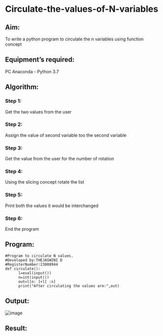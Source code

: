# Circulate-the-values-of-N-variables
## Aim:
To write a python program to circulate the n variables using function concept
## Equipment’s required:
PC
Anaconda - Python 3.7
## Algorithm: 
### Step 1: 
Get the two values from the user
### Step 2: 
Assign the value of second variable too the second variable
### Step 3: 
Get the value from the user for the number of rotation
### Step 4: 
Using the slicing concept rotate the list
### Step 5: 
Print both the values it would be interchanged
### Step 6: 
End the program
## Program:
```
#Program to circulate N values.
#Developed by:THEJASWINI D
#RegisterNumber:23008944
def circulate():
      l=eval(input())
      n=int(input())
      out=l[n: ]+l[ :n]
      print("After circulating the values are:",out)
```
## Output:
![image](https://github.com/thejaswinidhanaraj/Circulate-the-values-of-N-variables/assets/148514511/6c3dfcf9-4c92-4ced-a966-971a380a24bc)

## Result:
